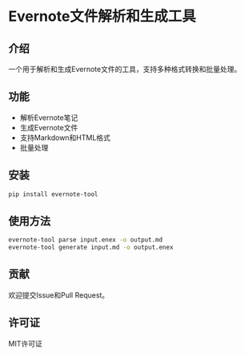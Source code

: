 # Evernote文件解析和生成工具

## 介绍
一个用于解析和生成Evernote文件的工具，支持多种格式转换和批量处理。

## 功能
- 解析Evernote笔记
- 生成Evernote文件
- 支持Markdown和HTML格式
- 批量处理

## 安装
```bash
pip install evernote-tool
```

## 使用方法
```bash
evernote-tool parse input.enex -o output.md
evernote-tool generate input.md -o output.enex
```

## 贡献
欢迎提交Issue和Pull Request。

## 许可证
MIT许可证
